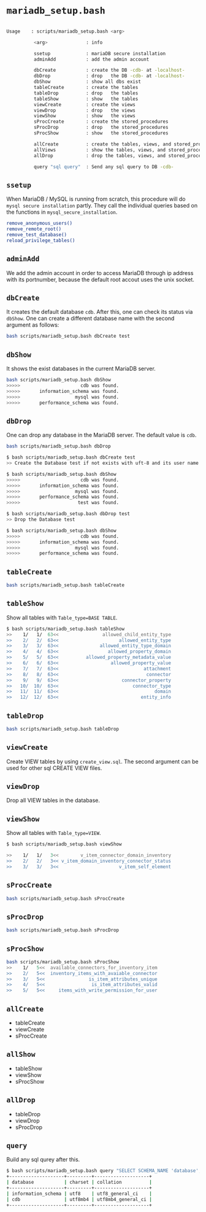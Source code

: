 # `mariadb_setup.bash`

```bash

Usage    : scripts/mariadb_setup.bash <arg>

          <arg>              : info

          ssetup             : mariaDB secure installation
          adminAdd           : add the admin account

          dbCreate           : create the DB -cdb- at -localhost-
          dbDrop             : drop   the DB -cdb- at -localhost-
          dbShow             : show all dbs exist
          tableCreate        : create the tables
          tableDrop          : drop   the tables
          tableShow          : show   the tables
          viewCreate         : create the views
          viewDrop           : drop   the views
          viewShow           : show   the views
          sProcCreate        : create the stored_procedures
          sProcDrop          : drop   the stored_procedures
          sProcShow          : show   the stored_procedures

          allCreate          : create the tables, views, and stored_procedures
          allViews           : show the tables, views, and stored_procedures
          allDrop            : drop the tables, views, and stored_procedures

          query "sql query"  : Send any sql query to DB -cdb-
```

## `ssetup`

When MariaDB / MySQL is running from scratch, this procedure will do `mysql secure installation` partly. They call the individual queries based on the functions in `mysql_secure_installation`.

```bash
remove_anonymous_users()
remove_remote_root()
remove_test_database()
reload_privilege_tables()
```

## `adminAdd`

We add the admin account in order to access MariaDB through ip address with its portnumber, because the default root accout uses the unix socket.

## `dbCreate`

It creates the default database `cdb`. After this, one can check its status via `dbShow`. One can create a different database name with the second argument as follows:

```bash
bash scripts/mariadb_setup.bash dbCreate test
```

## `dbShow`

It shows the exist databases in the current MariaDB server.

```bash
bash scripts/mariadb_setup.bash dbShow
>>>>>                      cdb was found.
>>>>>       information_schema was found.
>>>>>                    mysql was found.
>>>>>       performance_schema was found.
```

## `dbDrop`

One can drop any database in the MariaDB server. The default value is `cdb`.

```bash
bash scripts/mariadb_setup.bash dbDrop
```

```bash
$ bash scripts/mariadb_setup.bash dbCreate test
>> Create the Database test if not exists with uft-8 and its user name cdb

$ bash scripts/mariadb_setup.bash dbShow
>>>>>                      cdb was found.
>>>>>       information_schema was found.
>>>>>                    mysql was found.
>>>>>       performance_schema was found.
>>>>>                     test was found.

$ bash scripts/mariadb_setup.bash dbDrop test
>> Drop the Database test

$ bash scripts/mariadb_setup.bash dbShow
>>>>>                      cdb was found.
>>>>>       information_schema was found.
>>>>>                    mysql was found.
>>>>>       performance_schema was found.
```

## `tableCreate`

```bash
bash scripts/mariadb_setup.bash tableCreate
```

## `tableShow`

Show all tables with `Table_type=BASE TABLE`.

```bash
$ bash scripts/mariadb_setup.bash tableShow
>>    1/   1/  63<<                allowed_child_entity_type
>>    2/   2/  63<<                      allowed_entity_type
>>    3/   3/  63<<               allowed_entity_type_domain
>>    4/   4/  63<<                  allowed_property_domain
>>    5/   5/  63<<          allowed_property_metadata_value
>>    6/   6/  63<<                   allowed_property_value
>>    7/   7/  63<<                               attachment
>>    8/   8/  63<<                                connector
>>    9/   9/  63<<                       connector_property
>>   10/  10/  63<<                           connector_type
>>   11/  11/  63<<                                   domain
>>   12/  12/  63<<                              entity_info
```

## `tableDrop`

```bash
bash scripts/mariadb_setup.bash tableDrop
```

## `viewCreate`

Create VIEW tables by using `create_view.sql`. The second argument can be used for other sql CREATE VIEW files.

## `viewDrop`

Drop all VIEW tables in the database.

## `viewShow`

Show all tables with `Table_type=VIEW`.

```bash
$ bash scripts/mariadb_setup.bash viewShow

>>    1/   1/   3<<        v_item_connector_domain_inventory
>>    2/   2/   3<< v_item_domain_inventory_connector_status
>>    3/   3/   3<<                      v_item_self_element
```

## `sProcCreate`

```bash
bash scripts/mariadb_setup.bash sProcCreate
```

## `sProcDrop`

```bash
bash scripts/mariadb_setup.bash sProcDrop
```

## `sProcShow`

```bash
bash scripts/mariadb_setup.bash sProcShow
>>    1/   5<<  available_connectors_for_inventory_item
>>    2/   5<<  inventory_items_with_avaiable_connector
>>    3/   5<<                is_item_attributes_unique
>>    4/   5<<                 is_item_attributes_valid
>>    5/   5<<     items_with_write_permission_for_user
```

## `allCreate`

* tableCreate
* viewCreate
* sProcCreate

## `allShow`

* tableShow
* viewShow
* sProcShow

## `allDrop`

* tableDrop
* viewDrop
* sProcDrop

## `query`

Build any sql qurey after this.

```bash
$ bash scripts/mariadb_setup.bash query "SELECT SCHEMA_NAME 'database', default_character_set_name 'charset', DEFAULT_COLLATION_NAME 'collation' FROM information_schema.SCHEMATA;"
+--------------------+---------+--------------------+
| database           | charset | collation          |
+--------------------+---------+--------------------+
| information_schema | utf8    | utf8_general_ci    |
| cdb                | utf8mb4 | utf8mb4_general_ci |
+--------------------+---------+--------------------+
```
